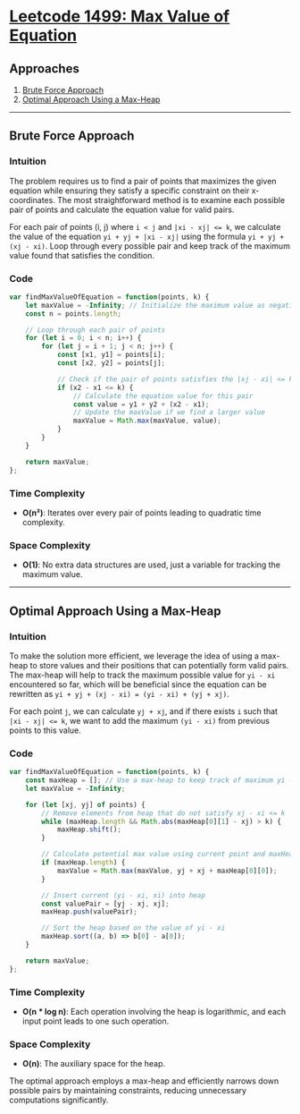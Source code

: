 # [Leetcode 1499: Max Value of Equation](https://leetcode.com/problems/max-value-of-equation/)

## Approaches
1. [Brute Force Approach](#brute-force-approach)
2. [Optimal Approach Using a Max-Heap](#optimal-approach-using-a-max-heap)

---

## Brute Force Approach

### Intuition
The problem requires us to find a pair of points that maximizes the given equation while ensuring they satisfy a specific constraint on their x-coordinates. The most straightforward method is to examine each possible pair of points and calculate the equation value for valid pairs.

For each pair of points (i, j) where `i < j` and `|xi - xj| <= k`, we calculate the value of the equation `yi + yj + |xi - xj|` using the formula `yi + yj + (xj - xi)`. Loop through every possible pair and keep track of the maximum value found that satisfies the condition.

### Code
```javascript
var findMaxValueOfEquation = function(points, k) {
    let maxValue = -Infinity; // Initialize the maximum value as negative infinity
    const n = points.length;

    // Loop through each pair of points
    for (let i = 0; i < n; i++) {
        for (let j = i + 1; j < n; j++) {
            const [x1, y1] = points[i];
            const [x2, y2] = points[j];

            // Check if the pair of points satisfies the |xj - xi| <= k condition
            if (x2 - x1 <= k) {
                // Calculate the equation value for this pair
                const value = y1 + y2 + (x2 - x1);
                // Update the maxValue if we find a larger value
                maxValue = Math.max(maxValue, value);
            }
        }
    }

    return maxValue;
};

```

### Time Complexity
- **O(n²)**: Iterates over every pair of points leading to quadratic time complexity.

### Space Complexity
- **O(1)**: No extra data structures are used, just a variable for tracking the maximum value.

---

## Optimal Approach Using a Max-Heap

### Intuition
To make the solution more efficient, we leverage the idea of using a max-heap to store values and their positions that can potentially form valid pairs. The max-heap will help to track the maximum possible value for `yi - xi` encountered so far, which will be beneficial since the equation can be rewritten as `yi + yj + (xj - xi) = (yi - xi) + (yj + xj)`.

For each point `j`, we can calculate `yj + xj`, and if there exists `i` such that `|xi - xj| <= k`, we want to add the maximum `(yi - xi)` from previous points to this value.

### Code
```javascript
var findMaxValueOfEquation = function(points, k) {
    const maxHeap = []; // Use a max-heap to keep track of maximum yi - xi
    let maxValue = -Infinity;

    for (let [xj, yj] of points) {
        // Remove elements from heap that do not satisfy xj - xi <= k
        while (maxHeap.length && Math.abs(maxHeap[0][1] - xj) > k) {
            maxHeap.shift();
        }

        // Calculate potential max value using current point and maxHeap's top element
        if (maxHeap.length) {
            maxValue = Math.max(maxValue, yj + xj + maxHeap[0][0]);
        }

        // Insert current (yi - xi, xi) into heap
        const valuePair = [yj - xj, xj];
        maxHeap.push(valuePair);

        // Sort the heap based on the value of yi - xi
        maxHeap.sort((a, b) => b[0] - a[0]);
    }

    return maxValue;
};
```

### Time Complexity
- **O(n \* log n)**: Each operation involving the heap is logarithmic, and each input point leads to one such operation.

### Space Complexity
- **O(n)**: The auxiliary space for the heap.

The optimal approach employs a max-heap and efficiently narrows down possible pairs by maintaining constraints, reducing unnecessary computations significantly.

